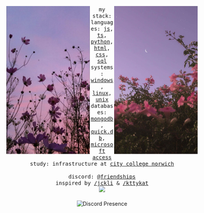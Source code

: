 <div align="center">
  <p float="left">
    <img src="/images/desktop-wallpaper-aesthetic-pink-flowers-largest-portal-cute-aesthetic-flower.jpg" width="220" align="left">
    <img src="/images/lomufi0pup4zlylx.jpg" width="220" align="right">
  </p>
  <div align="center">
    <samp>
      my stack:
      <br>
      languages: 
      <a href="https://developer.mozilla.org/en-US/docs/Web/JavaScript">js</a>, 
      <a href="https://www.typescriptlang.org/">ts</a>, 
      <a href="https://www.python.org/">python</a>, 
      <a href="https://developer.mozilla.org/en-US/docs/Web/HTML">html</a>, 
      <a href="https://developer.mozilla.org/en-US/docs/Web/CSS">css</a>, 
      <a href="https://www.w3schools.com/sql/">sql</a>
      <br>
      systems: 
      <a href="https://www.microsoft.com/en-us/windows/">windows</a>, 
      <a href="https://www.linux.org/">linux</a>, 
      <a href="https://www.unix.com/">unix</a>
      <br>
      databases: 
      <a href="https://www.mongodb.com/">mongodb</a>, 
      <a href="https://www.npmjs.com/package/quick.db">quick.db</a>, 
      <a href="https://www.microsoft.com/en-us/microsoft-365/access">microsoft access</a>
      <br>
      study: infrastructure at <a href="https://ccn.ac.uk">city college norwich</a>    
      <br>
      <br>
      discord: 
      <a href="https://discord.com/users/317728561106518019">@friendships</a><br>
      inspired by <a href="https://github.com/jckli">/jckli</a> & <a href="https://github.com/kttykat">/kttykat</a>   
    </samp>
  </div>
  <img width="100px" src="https://komarev.com/ghpvc/?username=kannadev&style=flat-square&color=ff69b4"/>
  <br>
  <br>
    <img src="https://lanyard-profile-readme.vercel.app/api/317728561106518019?hideDiscrim=false" alt="Discord Presence" align="center" width="340">
  <br>
</div>
